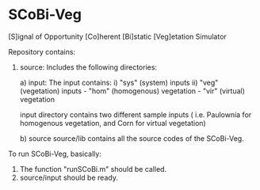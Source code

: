 # SCoBi-Veg
[S]ignal of Opportunity [Co]herent [Bi]static [Veg]etation Simulator

Repository contains:

1) source: Includes the following directories:
   
   a) input: The input contains:
      i) "sys" (system) inputs
      ii) "veg" (vegetation) inputs
          - "hom" (homogenous) vegetation
          - "vir" (virtual) vegetation

      input directory contains two different sample inputs ( i.e. Paulownia for homogenous vegetation, and Corn for virtual vegetation)
      
   b) source
source/lib contains all the source codes of the SCoBi-Veg.

To run SCoBi-Veg, basically:
1) The function "runSCoBi.m" should be called.
2) source/input should be ready.
